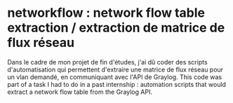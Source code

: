 # networkflow : network flow table extraction / extraction de matrice de flux réseau
Dans le cadre de mon projet de fin d'études, j'ai dû coder des scripts d'automatisation qui permettent d'extraire une matrice de flux réseau pour un vlan demandé, en communiquant avec l'API de Graylog. 
This code was part of a task I had to do in a past internship : automation scripts that would extract a network flow table from the Graylog API. 

